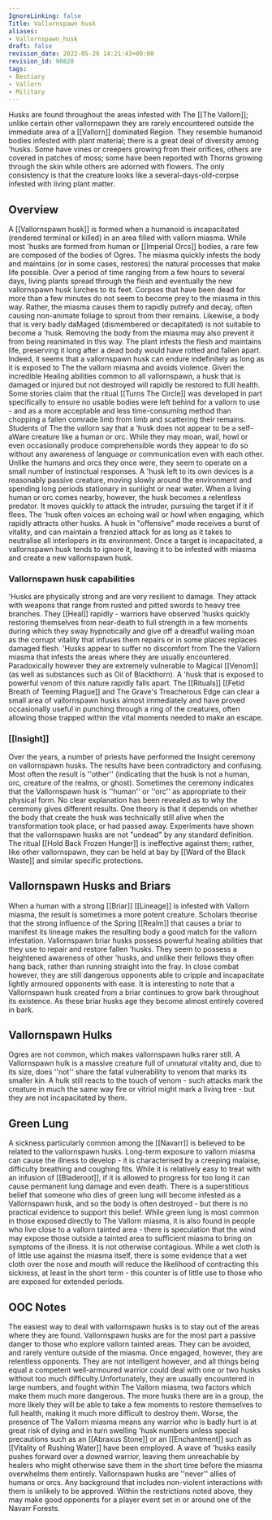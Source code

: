 ```yaml
---
IgnoreLinking: false
Title: Vallornspawn husk
aliases:
- Vallornspawn_husk
draft: false
revision_date: 2022-05-29 14:21:43+00:00
revision_id: 90828
tags:
- Bestiary
- Vallorn
- Military
---
```


Husks are found throughout the areas infested with The [[The Vallorn]]; unlike certain other vallornspawn they are rarely encountered outside the immediate area of a [[Vallorn]] dominated Region. They resemble humanoid bodies infested with plant material; there is a great deal of diversity among 'husks. Some have vines or creepers growing from their orifices, others are covered in patches of moss; some have been reported with Thorns growing through the skin while others are adorned with flowers. The only consistency is that the creature looks like a several-days-old-corpse infested with living plant matter.
## Overview
A [[Vallornspawn husk]] is formed when a humanoid is incapacitated (rendered terminal or killed) in an area filled with vallorn miasma. While most 'husks are formed from human or [[Imperial Orcs]] bodies, a rare few are composed of the bodies of Ogres. The miasma quickly infests the body and maintains (or in some cases, restores) the natural processes that make life possible. Over a period of time ranging from a few hours to several days, living plants spread through the flesh and eventually the new vallornspawn husk lurches to its feet. Corpses that have been dead for more than a few minutes do not seem to become prey to the miasma in this way. Rather, the miasma causes them to rapidly putrefy and decay, often causing non-animate foliage to sprout from their remains. Likewise, a body that is very badly daMaged (dismembered or decapitated) is not suitable to become a 'husk. Removing the body from the miasma may also prevent it from being reanimated in this way.
The plant infests the flesh and maintains life, preserving it long after a dead body would have rotted and fallen apart. Indeed, it seems that a vallornspawn husk can endure indefinitely as long as it is exposed to The the vallorn miasma and avoids violence. Given the incredible Healing abilities common to all vallornspawn, a husk that is damaged or injured but not destroyed will rapidly be restored to fUll health. Some stories claim that the ritual [[Turns The Circle]] was developed in part specifically to ensure no usable bodies were left behind for a vallorn to use - and as a more acceptable and less time-consuming method than chopping a fallen comrade limb from limb and scattering their remains.
Students of The the vallorn say that a 'husk does not appear to be a self-aWare creature like a human or orc. While they may moan, wail, howl or even occasionally produce comprehensible words they appear to do so without any awareness of language or communication even with each other. Unlike the humans and orcs they once were, they seem to operate on a small number of instinctual responses. 
A 'husk left to its own devices is a reasonably passive creature, moving slowly around the environment and spending long periods stationary in sunlight or near water.  When a living human or orc comes nearby, however, the husk becomes a relentless predator. It moves quickly to attack the intruder, pursuing the target if it if flees. The 'husk often voices an echoing wail or howl when engaging, which rapidly attracts other husks. A husk in "offensive" mode receives a burst of vitality, and can maintain a frenzied attack for as long as it takes to neutralise all interlopers in its environment. Once a target is incapacitated, a vallornspawn husk tends to ignore it, leaving it to be infested with miasma and create a new vallornspawn husk.
### Vallornspawn husk capabilities
'Husks are physically strong and are very resilient to damage. They attack with weapons that range from rusted and pitted swords to heavy tree branches. They [[Heal]] rapidly - warriors have observed 'husks quickly restoring themselves from near-death to full strength in a few moments during which they sway hypnotically and give off a dreadful wailing moan as the corrupt vitality that infuses them repairs or in some places replaces damaged flesh.
'Husks appear to suffer no discomfort from The the Vallorn miasma that infests the areas where they are usually encountered. Paradoxically however they are extremely vulnerable to Magical [[Venom]] (as well as substances such as Oil of Blackthorn). A 'husk that is exposed to powerful venom of this nature rapidly falls apart. The [[Rituals]] [[Fetid Breath of Teeming Plague]] and The Grave's Treacherous Edge can clear a small area of vallornspawn husks almost immediately and have proved occasionally useful in punching through a ring of the creatures, often allowing those trapped within the vital moments needed to make an escape.
### [[Insight]]
Over the years, a number of priests have performed the Insight ceremony on vallornspawn husks. The results have been contradictory and confusing. Most often the result is ''other'' (indicating that the husk is not a human, orc, creature of the realms, or ghost). Sometimes the ceremony indicates that the Vallornspawn husk is ''human'' or ''orc'' as appropriate to their physical form. No clear explanation has been revealed as to why the ceremony gives different results. One theory is that it depends on whether the body that create the husk was technically still alive when the transformation took place, or had passed away. 
Experiments have shown that the vallornspawn husks are not "undead" by any standard definition. The ritual [[Hold Back Frozen Hunger]] is ineffective against them; rather, like other vallornspawn, they can be held at bay by [[Ward of the Black Waste]] and similar specific protections.
## Vallornspawn Husks and Briars
When a human with a strong [[Briar]] [[Lineage]] is infested with Vallorn miasma, the result is sometimes a more potent creature. Scholars theorise that the strong influence of the Spring [[Realm]] that causes a briar to manifest its lineage makes the resulting body a good match for the vallorn infestation. Vallornspawn briar husks possess powerful healing abilities that they use to repair and restore fallen 'husks. They seem to possess a heightened awareness of other 'husks, and unlike their fellows they often hang back, rather than running straight into the fray. In close combat however, they are still dangerous opponents able to cripple and incapacitate lightly armoured opponents with ease. It is interesting to note that a Vallornspawn husk created from a briar continues to grow bark throughout its existence. As these briar husks age they become almost entirely covered in bark.
## Vallornspawn Hulks
Ogres are not common, which makes vallornspawn hulks rarer still. A Vallornspawn hulk is a massive creature full of unnatural vitality and, due to its size, does ''not'' share the fatal vulnerability to venom that marks its smaller kin. A hulk still reacts to the touch of venom - such attacks mark the creature in much the same way fire or vitriol might mark a living tree - but they are not incapacitated by them.
## Green Lung
A sickness particularly common among the [[Navarr]] is believed to be related to the vallornspawn husks. Long-term exposure to vallorn miasma can cause the illness to develop - it is characterised by a creeping malaise, difficulty breathing and coughing fits. While it is relatively easy to treat with an infusion of [[Bladeroot]], if it is allowed to progress for too long it can cause permanent lung damage and even death. There is a superstitious belief that someone who dies of green lung will become infested as a Vallornspawn husk, and so the body is often destroyed - but there is no practical evidence to support this belief.
While green lung is most common in those exposed directly to The Vallorn miasma, it is also found in people who live close to a vallorn tainted area - there is speculation that the wind may expose those outside a tainted area to sufficient miasma to bring on symptoms of the illness. It is not otherwise contagious. While a wet cloth is of little use against the miasma itself, there is some evidence that a wet cloth over the nose and mouth will reduce the likelihood of contracting this sickness, at least in the short term - this counter is of little use to those who are exposed for extended periods.
## OOC Notes
The easiest way to deal with vallornspawn husks is to stay out of the areas where they are found. Vallornspawn husks are for the most part a passive danger to those who explore vallorn tainted areas. They can be avoided, and rarely venture outside of the miasma. Once engaged, however, they are relentless opponents. 
They are not intelligent however, and all things being equal a competent well-armoured warrior could deal with one or two husks without too much difficulty.Unfortunately, they are usually encountered in large numbers, and fought within The Vallorn miasma, two factors which make them much more dangerous. The more husks there are in a group, the more likely they will be able to take a few moments to restore themselves to full health, making it much more difficult to destroy them. Worse, the presence of The Vallorn miasma means any warrior who is badly hurt is at great risk of dying and in turn swelling 'husk numbers unless special precautions such as an [[Abraxus Stone]] or an [[Enchantment]] such as [[Vitality of Rushing Water]] have been employed. A wave of 'husks easily pushes forward over a downed warrior, leaving them unreachable by healers who might otherwise save them in the short time before the miasma overwhelms them entirely.
Vallornspawn husks are ''never'' allies of humans or orcs. Any background that includes non-violent interactions with them is unlikely to be approved. Within the restrictions noted above, they may make good opponents for a player event set in or around one of the Navarr Forests.